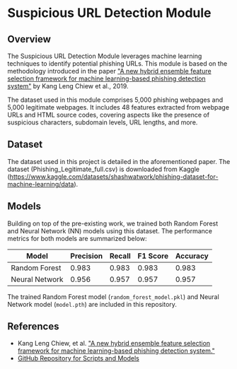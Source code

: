 # Suspicious URL Detection Module

## Overview

The Suspicious URL Detection Module leverages machine learning techniques to identify potential phishing URLs. This module is based on the methodology introduced in the paper ["A new hybrid ensemble feature selection framework for machine learning-based phishing detection system"](https://doi.org/10.1016/j.ins.2019.01.064) by Kang Leng Chiew et al., 2019.

The dataset used in this module comprises 5,000 phishing webpages and 5,000 legitimate webpages. It includes 48 features extracted from webpage URLs and HTML source codes, covering aspects like the presence of suspicious characters, subdomain levels, URL lengths, and more.

## Dataset

The dataset used in this project is detailed in the aforementioned paper. The dataset (Phishing_Legitimate_full.csv) is downloaded from Kaggle (https://www.kaggle.com/datasets/shashwatwork/phishing-dataset-for-machine-learning/data).

## Models

Building on top of the pre-existing work, we trained both Random Forest and Neural Network (NN) models using this dataset. The performance metrics for both models are summarized below:

| Model          | Precision | Recall  | F1 Score | Accuracy |
|----------------|-----------|---------|----------|----------|
| Random Forest  | 0.983     | 0.983   | 0.983    | 0.983    |
| Neural Network | 0.956     | 0.957   | 0.957    | 0.957    |

The trained Random Forest model (`random_forest_model.pkl`) and Neural Network model (`model.pth`) are included in this repository. 

## References

- Kang Leng Chiew, et al. ["A new hybrid ensemble feature selection framework for machine learning-based phishing detection system."](https://doi.org/10.1016/j.ins.2019.01.064)
- [GitHub Repository for Scripts and Models](https://github.com/periscopegithub/Suspicious-URL-Detector.git)


